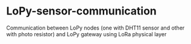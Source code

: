 # LoPy-sensor-communication
Communication between LoPy nodes (one with DHT11 sensor and other with photo resistor) and LoPy gateway using LoRa physical layer
